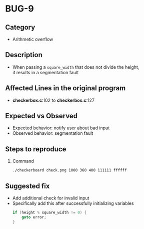 # BUG-9

## Category
- Arithmetic overflow

## Description
- When passing a `square_width` that does not divide the height,<br>
it results in a segmentation fault

## Affected Lines in the original program
- **checkerbox.c**:102 to **checkerbox.c**:127

## Expected vs Observed
- Expected behavior: notify user about bad input
- Observed behavior: segmentation fault

## Steps to reproduce 

1. Command 
    ```bash
    ./checkerboard check.png 1000 360 400 111111 ffffff
    ```

## Suggested fix
- Add additional check for invalid input
- Specifically add this after successfully initializing variables
    ```c++
    if (height % square_width != 0) {
        goto error;
    }
    ```